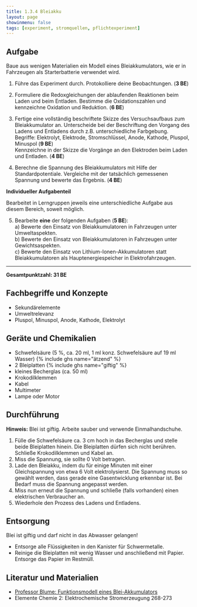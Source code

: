 ```yaml
---
title: 1.3.4 Bleiakku
layout: page
showinmenu: false
tags: [experiment, stromquellen, pflichtexperiment]
---
```


## Aufgabe

Baue aus wenigen Materialien ein Modell eines Bleiakkumulators, wie er in Fahrzeugen als Starterbatterie verwendet wird. 

1. Führe das Experiment durch. Protokolliere deine Beobachtungen. (**3 BE**)

2. Formuliere die Redoxgleichungen der ablaufenden Reaktionen beim Laden und beim Entladen. Bestimme die Oxidationszahlen und kennzeichne Oxidation und Reduktion. (**6 BE**)

3. Fertige eine vollständig beschriftete Skizze des Versuchsaufbaus zum Bleiakkumulator an. Unterscheide bei der Beschriftung den Vorgang des Ladens und Entladens durch z.B. unterschiedliche Farbgebung.  
	Begriffe: Elektrolyt, Elektrode, Stromschlüssel, Anode, Kathode, Pluspol, Minuspol (**9 BE**)  
	Kennzeichne in der Skizze die Vorgänge an den Elektroden beim Laden und Entladen. (**4 BE**)

4. Berechne die Spannung des Bleiakkumulators mit Hilfe der Standardpotentiale. Vergleiche mit der tatsächlich gemessenen Spannung und bewerte das Ergebnis. (**4 BE**)

**Individueller Aufgabenteil**

Bearbeitet in Lerngruppen jeweils eine unterschiedliche Aufgabe aus diesem Bereich, soweit möglich.

5. Bearbeite **eine** der folgenden Aufgaben (**5 BE**):  
	a) Bewerte den Einsatz von Bleiakkumulatoren in Fahrzeugen unter Umweltaspekten.  
	b) Bewerte den Einsatz von Bleiakkumulatoren in Fahrzeugen unter Gewichtsaspekten.  
	c) Bewerte den Einsatz von Lithium-Ionen-Akkumulatoren statt Bleiakkumulatoren als Hauptenergiespeicher in Elektrofahrzeugen.

---

**Gesamtpunktzahl: 31 BE**

## Fachbegriffe und Konzepte

- Sekundärelemente
- Umweltrelevanz
- Pluspol, Minuspol, Anode, Kathode, Elektrolyt

## Geräte und Chemikalien

- Schwefelsäure (5 %, ca. 20 ml, 1 ml konz. Schwefelsäure auf 19 ml Wasser) {% include ghs name="ätzend" %}
- 2 Bleiplatten {% include ghs name="giftig" %}
- kleines Becherglas (ca. 50 ml)
- Krokodilklemmen
- Kabel
- Multimeter
- Lampe oder Motor

## Durchführung

**Hinweis:** Blei ist giftig. Arbeite sauber und verwende Einmalhandschuhe.

1. Fülle die Schwefelsäure ca. 3 cm hoch in das Becherglas und stelle beide Bleiplatten hinein. Die Bleiplatten dürfen sich nicht berühren. Schließe Krokodilklemmen und Kabel an.
2. Miss die Spannung, sie sollte 0 Volt betragen.
3. Lade den Bleiakku, indem du für einige Minuten mit einer Gleichspannung von etwa 6 Volt elektrolysierst. Die Spannung muss so gewählt werden, dass gerade eine Gasentwicklung erkennbar ist. Bei Bedarf muss die Spannung angepasst werden.
4. Miss nun erneut die Spannung und schließe (falls vorhanden) einen elektrischen Verbraucher an.
5. Wiederhole den Prozess des Ladens und Entladens.

## Entsorgung

Blei ist giftig und darf nicht in das Abwasser gelangen! 

- Entsorge alle Flüssigkeiten in den Kanister für Schwermetalle.
- Reinige die Bleiplatten mit wenig Wasser und anschließend mit Papier. Entsorge das Papier im Restmüll.

## Literatur und Materialien

- [Professor Blume: Funktionsmodell eines Blei-Akkumulators](http://www.chemieunterricht.de/dc2/auto/a-v-005.htm)
- Elemente Chemie 2: Elektrochemische Stromerzeugung 268-273



